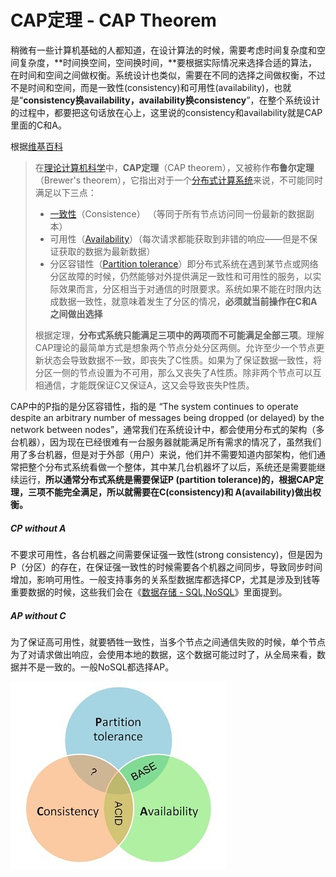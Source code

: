 # CAP定理 - CAP Theorem

稍微有一些计算机基础的人都知道，在设计算法的时候，需要考虑时间复杂度和空间复杂度，**时间换空间，空间换时间，**要根据实际情况来选择合适的算法，在时间和空间之间做权衡。系统设计也类似，需要在不同的选择之间做权衡，不过不是时间和空间，而是一致性\(consistency\)和可用性\(availability\)，也就是“**consistency换availability，availability换consistency**”，在整个系统设计的过程中，都要把这句话放在心上，这里说的consistency和availability就是CAP里面的C和A。

根据[维基百科](https://zh.wikipedia.org/wiki/CAP定理)

> 在[理论计算机科学](https://zh.wikipedia.org/wiki/理論計算機科學)中，**CAP定理**（CAP theorem），又被称作**布鲁尔定理**（Brewer's theorem），它指出对于一个[分布式计算系统](https://zh.wikipedia.org/wiki/分布式计算)来说，不可能同时满足以下三点：
>
> * [一致性](https://zh.wikipedia.org/wiki/一致性)（Consistence） （等同于所有节点访问同一份最新的数据副本）
> * 可用性（[Availability](https://zh.wikipedia.org/wiki/可用性)）（每次请求都能获取到非错的响应——但是不保证获取的数据为最新数据）
> * 分区容错性（[Partition tolerance](https://zh.wikipedia.org/w/index.php?title=Partition_tolerance&action=edit&redlink=1)）即分布式系统在遇到某节点或网络分区故障的时候，仍然能够对外提供满足一致性和可用性的服务，以实际效果而言，分区相当于对通信的时限要求。系统如果不能在时限内达成数据一致性，就意味着发生了分区的情况，**必须就当前操作在C和A之间做出选择**
>
> 根据定理，**分布式系统只能满足三项中的两项而不可能满足全部三项**。理解CAP理论的最简单方式是想象两个节点分处分区两侧。允许至少一个节点更新状态会导致数据不一致，即丧失了C性质。如果为了保证数据一致性，将分区一侧的节点设置为不可用，那么又丧失了A性质。除非两个节点可以互相通信，才能既保证C又保证A，这又会导致丧失P性质。

CAP中的P指的是分区容错性，指的是 “The system continues to operate despite an arbitrary number of messages being dropped \(or delayed\) by the network between nodes”，通常我们在系统设计中，都会使用分布式的架构（多台机器），因为现在已经很难有一台服务器就能满足所有需求的情况了，虽然我们用了多台机器，但是对于外部（用户）来说，他们并不需要知道内部架构，他们通常把整个分布式系统看做一个整体，其中某几台机器坏了以后，系统还是需要能继续运行，**所以通常分布式系统是需要保证P \(partition tolerance\)的，根据CAP定理，三项不能完全满足，所以就需要在C\(consistency\)和 A\(availability\)做出权衡。**



##### CP without A

不要求可用性，各台机器之间需要保证强一致性\(strong consistency\)，但是因为P（分区）的存在，在保证强一致性的时候需要各个机器之间同步，导致同步时间增加，影响可用性。一般支持事务的关系型数据库都选择CP，尤其是涉及到钱等重要数据的时候，这些我们会在《[数据存储 - SQL,NoSQL](/SystemDesign/Basics/SQLvsNoSQL.md)》里面提到。

##### AP without C

为了保证高可用性，就要牺牲一致性，当多个节点之间通信失败的时候，单个节点为了对请求做出响应，会使用本地的数据，这个数据可能过时了，从全局来看，数据并不是一致的。一般NoSQL都选择AP。

![](/assets/cap.jpg)







